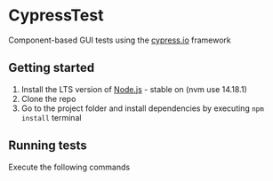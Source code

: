 # CypressTest
Component-based GUI tests using the [cypress.io](https://www.cypress.io/) framework

## Getting started
1. Install the LTS version of [Node.js](https://nodejs.org) - stable on (nvm use 14.18.1)
2. Clone the repo
3. Go to the project folder and install dependencies by executing `npm install` terminal

## Running tests
Execute the following commands
